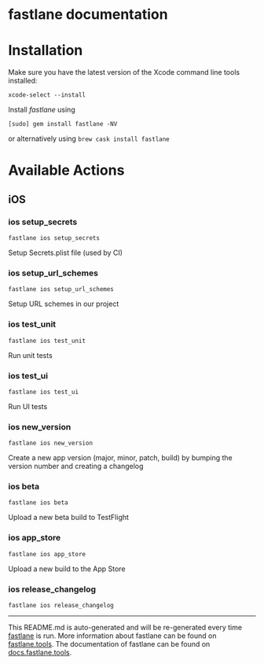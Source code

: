 fastlane documentation
================
# Installation

Make sure you have the latest version of the Xcode command line tools installed:

```
xcode-select --install
```

Install _fastlane_ using
```
[sudo] gem install fastlane -NV
```
or alternatively using `brew cask install fastlane`

# Available Actions
## iOS
### ios setup_secrets
```
fastlane ios setup_secrets
```
Setup Secrets.plist file (used by CI)
### ios setup_url_schemes
```
fastlane ios setup_url_schemes
```
Setup URL schemes in our project
### ios test_unit
```
fastlane ios test_unit
```
Run unit tests
### ios test_ui
```
fastlane ios test_ui
```
Run UI tests
### ios new_version
```
fastlane ios new_version
```
Create a new app version (major, minor, patch, build) by bumping the version number and creating a changelog
### ios beta
```
fastlane ios beta
```
Upload a new beta build to TestFlight
### ios app_store
```
fastlane ios app_store
```
Upload a new build to the App Store
### ios release_changelog
```
fastlane ios release_changelog
```


----

This README.md is auto-generated and will be re-generated every time [fastlane](https://fastlane.tools) is run.
More information about fastlane can be found on [fastlane.tools](https://fastlane.tools).
The documentation of fastlane can be found on [docs.fastlane.tools](https://docs.fastlane.tools).
